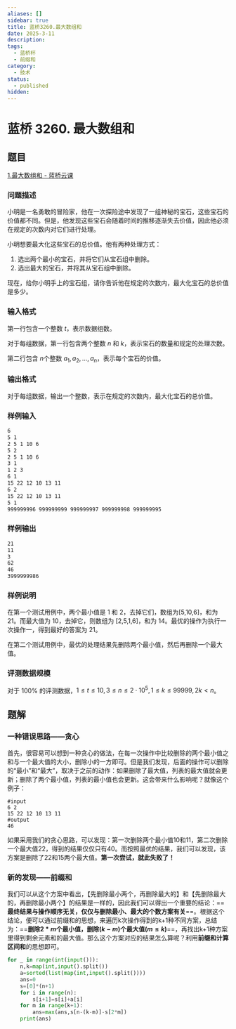 ```yaml
---
aliases: []
sidebar: true
title: 蓝桥3260.最大数组和
date: 2025-3-11
description:
tags:
  - 蓝桥杯
  - 前缀和
category:
  - 技术
status:
  - published
hidden:
---
```

# 蓝桥 3260. 最大数组和

## 题目

[1.最大数组和 - 蓝桥云课](https://www.lanqiao.cn/problems/3260/learning/?page=1&first_category_id=1&sort=students_count&name=最大数组)

### 问题描述

小明是一名勇敢的冒险家，他在一次探险途中发现了一组神秘的宝石，这些宝石的价值都不同。但是，他发现这些宝石会随着时间的推移逐渐失去价值，因此他必须在规定的次数内对它们进行处理。

小明想要最大化这些宝石的总价值。他有两种处理方式：

1. 选出两个最小的宝石，并将它们从宝石组中删除。
2. 选出最大的宝石，并将其从宝石组中删除。

现在，给你小明手上的宝石组，请你告诉他在规定的次数内，最大化宝石的总价值是多少。

### 输入格式

第一行包含一个整数 $t$，表示数据组数。

对于每组数据，第一行包含两个整数 $n$ 和 $k$，表示宝石的数量和规定的处理次数。

第二行包含 $n$个整数 $a_1,a_2,...,a_n$，表示每个宝石的价值。

### 输出格式

对于每组数据，输出一个整数，表示在规定的次数内，最大化宝石的总价值。

### 样例输入

```txt
6
5 1
2 5 1 10 6
5 2
2 5 1 10 6
3 1
1 2 3
6 1
15 22 12 10 13 11
6 2
15 22 12 10 13 11
5 1
999999996 999999999 999999997 999999998 999999995
```

### 样例输出

```txt
21
11
3
62
46
3999999986
```

### 样例说明

在第一个测试用例中，两个最小值是 1 和 2，去掉它们，数组为[5,10,6]，和为 21。而最大值为 10，去掉它，则数组为 [2,5,1,6]，和为 14。最优的操作为执行一次操作一，得到最好的答案为 21。

在第二个测试用例中，最优的处理结果先删除两个最小值，然后再删除一个最大值。

### 评测数据规模

对于 100% 的评测数据，$1≤t≤10,3≤n≤2⋅10^5,1≤k≤99999,2k<n$。

## 题解

### 一种错误思路——贪心

首先，很容易可以想到一种贪心的做法，在每一次操作中比较删除的两个最小值之和与一个最大值的大小，删除小的一方即可。但是我们发现，后面的操作可以删除的“最小”和“最大”，取决于之前的动作：如果删除了最大值，列表的最大值就会更新；删除了两个最小值，列表的最小值也会更新。这会带来什么影响呢？就像这个例子：

~~~
#input
6 2
15 22 12 10 13 11
#output
46
~~~

如果采用我们的贪心思路，可以发现：第一次删除两个最小值10和11，第二次删除一个最大值22，得到的结果仅仅只有40。而按照最优的结果，我们可以发现，该方案是删除了22和15两个最大值。**第一次尝试，就此失败了！**

### 新的发现——前缀和

我们可以从这个方案中看出，【先删除最小两个，再删除最大的】和【先删除最大的，再删除最小两个】的结果是一样的，因此我们可以得出一个重要的结论：==**最终结果与操作顺序无关，仅仅与删除最小、最大的个数方案有关**==。根据这个结论，便可以通过前缀和的思想，来遍历k次操作得到的k+1种不同方案，总结为：==**删除$2*m$个最小值，删除$(k-m)$个最大值$(m≤k)$**==，再找出k+1种方案里得到剩余元素和的最大值。那么这个方案对应的结果怎么算呢？利用**前缀和计算区间和**的思想即可。

~~~python
for _ in range(int(input())):
    n,k=map(int,input().split())
    a=sorted(list(map(int,input().split())))
    ans=0
    s=[0]*(n+1)
    for i in range(n):
        s[i+1]=s[i]+a[i]
    for m in range(k+1):
        ans=max(ans,s[n-(k-m)]-s[2*m])
    print(ans)
~~~



